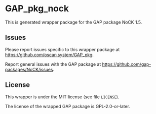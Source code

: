 # GAP_pkg_nock

This is generated wrapper package for the GAP package NoCK 1.5.

## Issues

Please report issues specific to this wrapper package at <https://github.com/oscar-system/GAP_pkg>.

Report general issues with the GAP package at <https://github.com/gap-packages/NoCK/issues>.

## License

This wrapper is under the MIT license (see file `LICENSE`).

The license of the wrapped GAP package is GPL-2.0-or-later.
